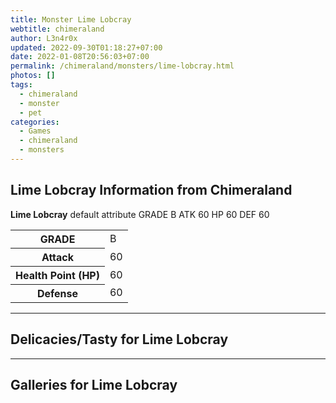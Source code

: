 ```yaml
---
title: Monster Lime Lobcray
webtitle: chimeraland
author: L3n4r0x
updated: 2022-09-30T01:18:27+07:00
date: 2022-01-08T20:56:03+07:00
permalink: /chimeraland/monsters/lime-lobcray.html
photos: []
tags:
  - chimeraland
  - monster
  - pet
categories:
  - Games
  - chimeraland
  - monsters
---
```


<section id="bootstrap-wrapper"><link rel="stylesheet" href="https://rawcdn.githack.com/dimaslanjaka/Web-Manajemen/0c3b5aa1813bd4abcd2c11bf3e37928b15c28664/css/bootstrap-5-3-0-alpha3-wrapper.css"/><h2 id="attribute">Lime Lobcray Information from Chimeraland</h2><p><b>Lime Lobcray</b> default attribute GRADE B ATK 60 HP 60 DEF 60<table><tr><th>GRADE</th><td>B</td></tr><tr><th>Attack</th><td>60</td></tr><tr><th>Health Point (HP)</th><td>60</td></tr><tr><th>Defense</th><td>60</td></tr></table></p><hr/><h2 id="delicacies">Delicacies/Tasty for Lime Lobcray</h2><div class="bg-dark text-light"></div><hr/><div id="gallery"><h2>Galleries for Lime Lobcray</h2><div class="row"></div></div></section>